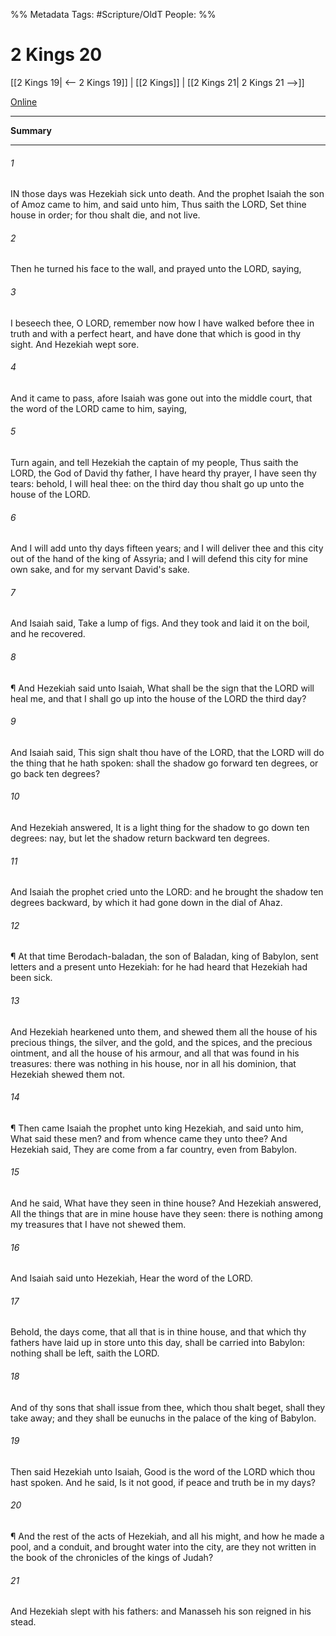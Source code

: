 

%% Metadata
Tags: #Scripture/OldT
People: 
%%
# 2 Kings 20
[[2 Kings 19| <-- 2 Kings 19]] | [[2 Kings]] | [[2 Kings 21| 2 Kings 21 -->]]

[Online](https://churchofjesuschrist.org/study/scriptures/ot/2-kgs/20?lang=eng)

---
__Summary__



---

###### 1
IN those days was Hezekiah sick unto death.  And the prophet Isaiah the son of Amoz came to him, and said unto him, Thus saith the LORD, Set thine house in order; for thou shalt die, and not live.
###### 2
Then he turned his face to the wall, and prayed unto the LORD, saying,
###### 3
I beseech thee, O LORD, remember now how I have walked before thee in truth and with a perfect heart, and have done that which is good in thy sight.  And Hezekiah wept sore.
###### 4
And it came to pass, afore Isaiah was gone out into the middle court, that the word of the LORD came to him, saying,
###### 5
Turn again, and tell Hezekiah the captain of my people, Thus saith the LORD, the God of David thy father, I have heard thy prayer, I have seen thy tears: behold, I will heal thee: on the third day thou shalt go up unto the house of the LORD.
###### 6
And I will add unto thy days fifteen years; and I will deliver thee and this city out of the hand of the king of Assyria; and I will defend this city for mine own sake, and for my servant David's sake.
###### 7
And Isaiah said, Take a lump of figs.  And they took and laid it on the boil, and he recovered.
###### 8
¶ And Hezekiah said unto Isaiah, What shall be the sign that the LORD will heal me, and that I shall go up into the house of the LORD the third day?
###### 9
And Isaiah said, This sign shalt thou have of the LORD, that the LORD will do the thing that he hath spoken: shall the shadow go forward ten degrees, or go back ten degrees?
###### 10
And Hezekiah answered, It is a light thing for the shadow to go down ten degrees: nay, but let the shadow return backward ten degrees.
###### 11
And Isaiah the prophet cried unto the LORD: and he brought the shadow ten degrees backward, by which it had gone down in the dial of Ahaz.
###### 12
¶ At that time Berodach-baladan, the son of Baladan, king of Babylon, sent letters and a present unto Hezekiah: for he had heard that Hezekiah had been sick.
###### 13
And Hezekiah hearkened unto them, and shewed them all the house of his precious things, the silver, and the gold, and the spices, and the precious ointment, and all the house of his armour, and all that was found in his treasures: there was nothing in his house, nor in all his dominion, that Hezekiah shewed them not.
###### 14
¶ Then came Isaiah the prophet unto king Hezekiah, and said unto him, What said these men?  and from whence came they unto thee?  And Hezekiah said, They are come from a far country, even from Babylon.
###### 15
And he said, What have they seen in thine house?  And Hezekiah answered, All the things that are in mine house have they seen: there is nothing among my treasures that I have not shewed them.
###### 16
And Isaiah said unto Hezekiah, Hear the word of the LORD.
###### 17
Behold, the days come, that all that is in thine house, and that which thy fathers have laid up in store unto this day, shall be carried into Babylon: nothing shall be left, saith the LORD.
###### 18
And of thy sons that shall issue from thee, which thou shalt beget, shall they take away; and they shall be eunuchs in the palace of the king of Babylon.
###### 19
Then said Hezekiah unto Isaiah, Good is the word of the LORD which thou hast spoken.  And he said, Is it not good, if peace and truth be in my days?
###### 20
¶ And the rest of the acts of Hezekiah, and all his might, and how he made a pool, and a conduit, and brought water into the city, are they not written in the book of the chronicles of the kings of Judah?
###### 21
And Hezekiah slept with his fathers: and Manasseh his son reigned in his stead.



